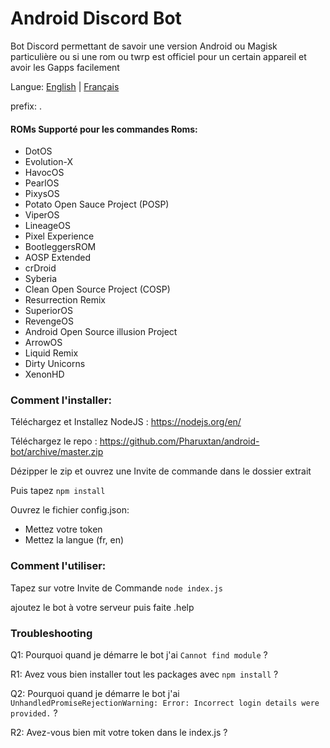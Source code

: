 # Android Discord Bot
Bot Discord permettant de savoir une version Android ou Magisk particulière ou si une rom ou twrp est officiel pour un certain appareil et avoir les Gapps facilement

Langue: [English](README.md) | [Français](README.fr.md)

prefix: .

#### ROMs Supporté pour les commandes Roms:
* DotOS
* Evolution-X
* HavocOS
* PearlOS
* PixysOS
* Potato Open Sauce Project (POSP)
* ViperOS
* LineageOS
* Pixel Experience
* BootleggersROM
* AOSP Extended
* crDroid
* Syberia
* Clean Open Source Project (COSP)
* Resurrection Remix
* SuperiorOS
* RevengeOS
* Android Open Source illusion Project
* ArrowOS
* Liquid Remix
* Dirty Unicorns
* XenonHD

### Comment l'installer:
Téléchargez et Installez NodeJS : https://nodejs.org/en/

Téléchargez le repo : https://github.com/Pharuxtan/android-bot/archive/master.zip

Dézipper le zip et ouvrez une Invite de commande dans le dossier extrait

Puis tapez `npm install`

Ouvrez le fichier config.json:
* Mettez votre token
* Mettez la langue (fr, en)

### Comment l'utiliser:
 Tapez sur votre Invite de Commande `node index.js`
 
 ajoutez le bot à votre serveur puis faite .help
 
### Troubleshooting
 
 Q1: Pourquoi quand je démarre le bot j'ai `Cannot find module` ?
 
 R1: Avez vous bien installer tout les packages avec `npm install` ?
 
 Q2: Pourquoi quand je démarre le bot j'ai `UnhandledPromiseRejectionWarning: Error: Incorrect login details were provided.` ?
 
 R2: Avez-vous bien mit votre token dans le index.js ?
